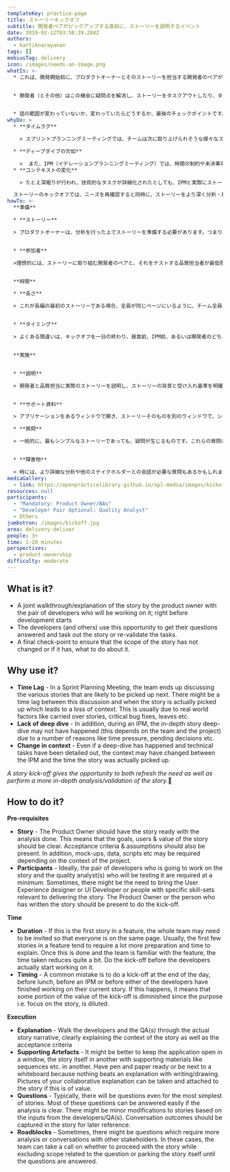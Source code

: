 ```yaml
---
templateKey: practice-page
title: ストーリーキックオフ
subtitle: 開発者ペアがピックアップする直前に、ストーリーを説明するイベント
date: 2019-02-12T03:58:39.284Z
authors:
  - kartiknarayanan
tags: []
mobiusTag: delivery
icon: /images/needs-an-image.png
whatIs: >-
  * これは、開発開始前に、プロダクトオーナーとそのストーリーを担当する開発者のペアが共同でウォークスルーや説明を行うプラクティスです。


  * 開発者（とその他）はこの機会に疑問点を解消し、ストーリーをタスクアウトしたり、タスクを再確認したりします。


  * 話の範囲が変わっていないか、変わっていたらどうするか、最後のチェックポイントです。
whyDo: >
  * **タイムラグ** 

    > スプリントプランニングミーティングでは、チームは次に取り上げられそうな様々なストーリーを議論することになリマス。この議論と実際にストーリーがピックアップされる時との間にタイムラグが生じ、コンテキストが失われることがあります。これは通常、持ち越されたストーリー、重要なバグ修正、休暇などのような、現実世界の影響によるものです。

  * **ディープダイブの欠如** 

    >  また、IPM（イテレーションプランニングミーティング）では、時間の制約や未決事項など様々な理由により、ストーリーの深堀りが行われないこともあります（これはチームやプロジェクトによって異なります）。
  * **コンテキストの変化** 

    > たとえ深堀りが行われ、技術的なタスクが詳細化されたとしても、IPMと実際にストーリーが取り上げられるまでの間にコンテキスト・状況が変わっている可能性があるのです。

  ストーリーのキックオフでは、ニーズを再確認すると同時に、ストーリーをより深く分析・検証する機会を提供します。
howTo: >-
  **準備**

  * **ストーリー** 

  > プロダクトオーナーは、分析を行った上でストーリーを準備する必要があります。つまり、ストーリーの目標、ユーザー、価値が明確になっている必要があります。また、受け入れ基準（アクセプタンスクライテリア）や前提条件も必要です。さらに、プロジェクトの状況に応じて、モックアップ、データ、スクリプトなどが必要な場合もあります。


  * **参加者** 

  >理想的には、ストーリーに取り組む開発者のペアと、それをテストする品質担当者が最低限必要です。時には、ユーザーエクスペリエンスデザイナーやUI開発者、ストーリーの実現に関連する特定のスキルセットを持つ人たちを連れてくる必要があるかもしれません。もちろん、キックオフには、プロダクトオーナーやストーリーを書いた人も出席する必要があります。


  **時間**

  * **長さ** 

  > これが長編の最初のストーリーである場合、全員が同じページにいるように、チーム全員を招待する必要があるかもしれません。通常、機能の最初のストーリーは、説明のために多くの準備と時間を必要とする傾向があります。これが完了し、チームがその機能に慣れてくれば、かかる時間はかなり短縮されます。開発者が実際に作業を開始する前にキックオフを行いましょう。


  * **タイミング** 

  > よくある間違いは、キックオフを一日の終わり、昼食前、IPM前、あるいは開発者のどちらかが現在のストーリーに取り組み終わる前に行うことです。この場合、キックオフの目的、つまりストーリーに集中することが希薄になるため、キックオフの価値の一部が減少することを意味します。


  **実施**


  * **説明** 

  > 開発者と品質担当に実際のストーリーを説明し、ストーリーの背景と受け入れ基準を明確に説明します。


  * **サポート資料** 

  > アプリケーションをあるウィンドウで開き、ストーリーそのものを別のウィンドウで、シーケンスなどの補足資料を別のウィンドウで開くとよいかもしれません。筆記用具を用意するか、ホワイトボードの横に置いてください。説明のための写真を撮り、ストーリーに添付することもできます。

  * **質問** 

  > 一般的に、最もシンプルなストーリーであっても、疑問が生じるものです。これらの質問のほとんどは、分析が明確であれば、簡単に答えることができるはずです。開発者/品質担当からのインプットに基づき、ストーリーに小さな修正が加えられるかも 知れません。会話の結果は、後で参照できるようにストーリーに記録されるべきです。


  * **障害物** 

  > 時には、より詳細な分析や他のステイクホルダーとの会話が必要な質問もあるかもしれません。このような場合、チームは、質問に関連するスコープを除外しながらストーリーを進めるか、質問に答えるまでストーリー自体をパーキングするかについて、判断を下すことができます。
mediaGallery:
  - link: https://openpracticelibrary.github.io/opl-media/images/kickoff.jpg
resources: null
participants:
  - "Mandatory: Product Owner/BAs"
  - "Developer Pair Optional: Quality Analyst"
  - Others
jumbotron: /images/kickoff.jpg
area: delivery-deliver
people: 3+
time: 1-20 minutes
perspectives:
  - product-ownership
difficulty: moderate
---
```

## What is it?

* A joint walkthrough/explanation of the story by the product owner with the pair of developers who will be working on it; right before development starts
* The developers (and others) use this opportunity to get their questions answered and task out the story or re-validate the tasks.
* A final check-point to ensure that the scope of the story has not changed or if it has, what to do about it.

## Why use it?

* **Time Lag** - In a Sprint Planning Meeting, the team ends up discussing the various stories that are likely to be picked up next. There might be a time lag between this discussion and when the story is actually picked up which leads to a loss of context. This is usually due to real world factors like carried over stories, critical bug fixes, leaves etc. 
* **Lack of deep dive** - In addition, during an IPM, the in-depth story deep-dive may not have happened (this depends on the team and the project) due to a number of reasons like time pressure, pending decisions etc. 
* **Change in context** - Even if a deep-dive has happened and technical tasks have been detailed out, the context may have changed between the IPM and the time the story was actually picked up. 

_A story kick-off gives the opportunity to both refresh the need as well as perform a more in-depth analysis/validation of the story._

## How to do it?

**Pre-requisites**

* **Story** - The Product Owner should have the story ready with the analysis done. This means that the goals, users & value of the story should be clear. Acceptance criteria & assumptions should also be present. In addition, mock-ups, data, scripts etc may be required depending on the context of the project.
* **Participants** - Ideally, the pair of developers who is going to work on the story and the quality analyst(s) who will be testing it are required at a minimum. Sometimes, there might be the need to bring the User Experience designer or UI Developer or people with specific skill-sets relevant to delivering the story. The Product Owner or the person who has written the story should be present to do the kick-off.

**Time**

* **Duration** - If this is the first story in a feature, the whole team may need to be invited so that everyone is on the same page. Usually, the first few stories in a feature tend to require a lot more preparation and time to explain. Once this is done and the team is familiar with the feature, the time taken reduces quite a bit. Do the kick-off before the developers actually start working on it. 
* **Timing** - A common mistake is to do a kick-off at the end of the day, before lunch, before an IPM or before either of the developers have finished working on their current story. If this happens, it means that some portion of the value of the kick-off is diminished since the purpose i.e. focus on the story, is diluted.

**Execution**

* **Explanation** - Walk the developers and the QA(s) through the actual story narrative, clearly explaining the context of the story as well as the acceptance criteria
* **Supporting Artefacts** - It might be better to keep the application open in a window, the story itself in another with supporting materials like sequences etc. in another. Have pen and paper ready or be next to a whiteboard because nothing beats an explanation with writing/drawing. Pictures of your collaborative explanation can be taken and attached to the story if this is of value.
* **Questions** - Typically, there will be questions even for the most simplest of stories. Most of these questions can be answered easily if the analysis is clear. There might be minor modifications to stories based on the inputs from the developers/QA(s). Conversation outcomes should be captured in the story for later reference. 
* **Roadblocks** - Sometimes, there might be questions which require more analysis or conversations with other stakeholders. In these cases, the team can take a call on whether to proceed with the story while excluding scope related to the question or parking the story itself until the questions are answered.

##
